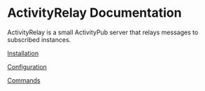 # ActivityRelay Documentation

ActivityRelay is a small ActivityPub server that relays messages to subscribed instances.

[Installation](installation.md)

[Configuration](configuration.md)

[Commands](commands.md)
